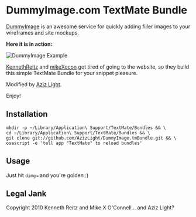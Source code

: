 DummyImage.com TextMate Bundle
==============================

[DummyImage](http://dummyimage.com) is an awesome service for quickly adding filler images to your wireframes and site mockups.   

**Here it is in action:**   

![DummyImage Example](http://dummyimage.com/325x80/4E4E4E/fff)


[KennethReitz](http://github.com/kennethreitz) and [mikeXocon](http://github.com/mikexocon) got tired of going to the website, so they build this simple TextMate Bundle for your snippet pleasure.

Modified by [Aziz Light](http://github.com/AzizLight).

Enjoy!

Installation
------------

	mkdir -p ~/Library/Application\ Support/TextMate/Bundles && \
	cd ~/Library/Application\ Support/TextMate/Bundles && \
	git clone git://github.com/AzizLight/DummyImage.tmBundle.git && \
	osascript -e 'tell app "TextMate" to reload bundles'


Usage
-----

Just hit `dimg⇥` and you're golden :)

Legal Jank
----------
Copyright 2010 Kenneth Reitz and Mike X O'Connell... and Aziz Light?